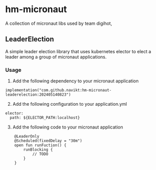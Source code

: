# hm-micronaut
A collection of micronaut libs used by team digihot,

## LeaderElection
A simple leader election library that uses kubernetes elector to elect a leader among a group of micronaut applications.

### Usage
1. Add the following dependency to your micronaut application

```
implementation("com.github.navikt:hm-micronaut-leaderelection:202405140823")

```

2. Add the following configuration to your application.yml

``` 
elector:
  path: ${ELECTOR_PATH:localhost}
```

3. Add the following code to your micronaut application

```
    @LeaderOnly
    @Scheduled(fixedDelay = "30m")
    open fun runFuction() {
        runBlocking {
            // TODO
        }
    }
```
